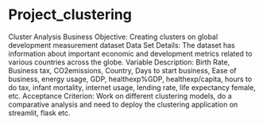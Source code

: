 # Project_clustering
Cluster Analysis
Business Objective: Creating clusters on global development measurement dataset
Data Set Details:
The dataset has information about important economic and development metrics related to various countries across the globe.
Variable Description:
Birth Rate, Business tax, CO2emissions, Country, Days to start business, Ease of business, energy usage, GDP, healthexp%GDP, healthexp/capita, hours to do tax, infant mortality, internet usage, lending rate, life expectancy female, etc.
Acceptance Criterion: 
Work on different clustering models, do a comparative analysis and need to deploy the clustering application on streamlit, flask etc.
